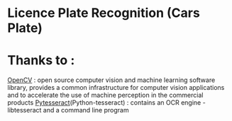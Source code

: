 # Licence Plate Recognition (Cars Plate)

# Thanks to :
[OpenCV](https://docs.opencv.org/master/) : open source computer vision and machine learning software library, provides a common infrastructure for computer vision applications and to accelerate the use of machine perception in the commercial products 
[Pytesseract](https://pytesseract.readthedocs.io/en/latest/)(Python-tesseract) : contains an OCR engine - libtesseract and a command line program


